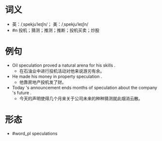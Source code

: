# 词义
- 英：/ˌspekjuˈleɪʃn/； 美：/ˌspekjuˈleɪʃn/
- #n 投机；猜测；推测；推断；投机买卖；炒股
# 例句
- Oil speculation proved a natural arena for his skills .
	- 在石油业中进行投机活动对他来说游刃有余。
- He made his money in property speculation .
	- 他靠房地产投机发了财。
- Today 's announcement ends months of speculation about the company 's future .
	- 今天的声明使得几个月来关于公司未来的种种猜测就此烟消云散。
# 形态
- #word_pl speculations
